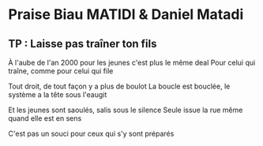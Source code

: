 # Praise Biau MATIDI & Daniel Matadi
## TP : Laisse pas traîner ton fils 


À l'aube de l'an 2000 pour les jeunes c'est plus le même deal
Pour celui qui traîne, comme pour celui qui file

Tout droit, de tout façon y a plus de boulot
La boucle est bouclée, le système a la tête sous l'eaugit 

Et les jeunes sont saoulés, salis sous le silence
Seule issue la rue même quand elle est en sens

C'est pas un souci pour ceux qui s'y sont préparés





